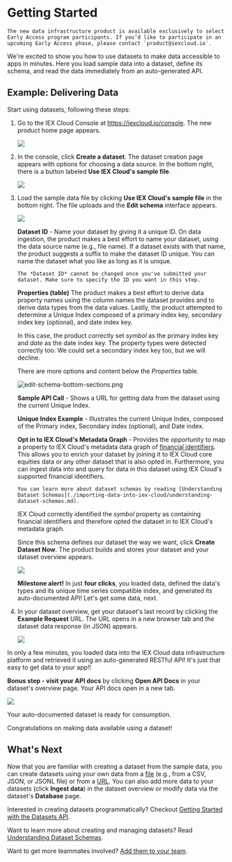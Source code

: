 # Getting Started

```{admonition} Early Access
The new data infrastructure product is available exclusively to select Early Access program participants. If you’d like to participate in an upcoming Early Access phase, please contact `product@iexcloud.io`.
```

We're excited to show you how to use datasets to make data accessible to apps in minutes. Here you load sample data into a dataset, define its schema, and read the data immediately from an auto-generated API.

## Example: Delivering Data

Start using datasets, following these steps:

1.  Go to the IEX Cloud Console at <https://iexcloud.io/console>. The
    new product home page appears.

    ![](./getting-started/welcome-to-your-workspace.png)
    
2.  In the console, click **Create a dataset**. The dataset
    creation page appears with options for choosing a data source. In
    the bottom right, there is a button labeled **Use IEX Cloud's sample file**.

    ![](./getting-started/use-sample-file.png)

3.  Load the sample data file by clicking **Use IEX Cloud's sample file** in the bottom right. The file uploads and the **Edit schema** interface appears.

    ![](./getting-started//sample-aapl-dataset-edit-schema.png)

    **Dataset ID** - Name your dataset by giving it a unique ID. On data ingestion, the product makes a best effort to name your dataset, using the data source name (e.g., file name). If a dataset exists with that name, the product suggests a suffix to make the dataset ID unique. You can name the dataset what you like as long as it is unique.

    ```{warning}
    The *Dataset ID* cannot be changed once you've submitted your dataset. Make sure to specify the ID you want in this step.
    ```

    **Properties (table)** The product makes a best effort to
    derive data property names using the column names the dataset provides and
    to derive data types from the data values. Lastly, the product attempted
    to determine a Unique Index
    composed of a primary index key, secondary index key (optional), and date index key.

    In this case, the product correctly set *symbol* as the primary index key and *date* as the date index key. The property types were detected correctly too. We could set a secondary index key too, but we will decline.

    There are more options and content below the *Properties* table.

    ![edit-schema-bottom-sections.png](./getting-started/edit-schema-bottom-sections.png)

    **Sample API Call** - Shows a URL for getting data from the dataset using the current Unique Index.

    **Unique Index Example** - Illustrates the current Unique Index, composed of the Primary index, Secondary index (optional), and Date index.

    **Opt in to IEX Cloud's Metadata Graph** - Provides the opportunity to map a property to IEX Cloud's metadata data graph of [financial identifiers](./interacting-with-your-data/joining-on-financial-identifiers.md). This allows you to enrich your dataset by joining it to IEX Cloud core equities data or any other dataset that is also opted in. Furthermore, you can ingest data into and query for data in this dataset using IEX Cloud's supported financial identifiers.

    ```{seealso}
    You can learn more about dataset schemas by reading [Understanding Dataset Schemas](./importing-data-into-iex-cloud/understanding-dataset-schemas.md).
    ```

    IEX Cloud correctly identified the *symbol* property as containing financial identifiers and therefore opted the dataset in to IEX Cloud's metadata graph.
    
    Since this schema defines our dataset the way we want, click **Create Dataset Now**. The product builds and stores your dataset and your dataset overview appears.

    ![](./getting-started/sample-appl-dataset-overview.png)

    **Milestone alert!** In just **four clicks**, you
    loaded data, defined the data's types and its unique time series compatible
    index, and generated its auto-documented API! Let's get some data, next.

4.  In your dataset overview, get your dataset's last record by clicking the **Example Request** URL. The URL opens in a new browser tab and the dataset data response (in JSON) appears.

    ![](./getting-started/sample-appl-execute-query.png)

In only a few minutes, you loaded data into the IEX Cloud data infrastructure platform and retrieved it using an auto-generated RESTful API! It's just that easy to get data to your app!!

**Bonus step - visit your API docs** by clicking **Open API Docs**
in your dataset's overview page. Your API docs open in a new tab.

![](./getting-started/sample-appl-dataset-api-docs.png)

Your auto-documented dataset is ready for consumption.

Congratulations on making data available using a dataset!

## What's Next

Now that you are familiar with creating a dataset from the sample data, you can create datasets using your own data from a [file](./importing-data-into-iex-cloud/importing-data-from-a-file.md) (e.g., from a CSV, JSON, or JSONL file) or from a [URL](./importing-data-into-iex-cloud/importing-data-from-a-url.md). You can also add more data to your datasets (click **Ingest data**) in the dataset overview or modify data via the dataset's **Database** page.

Interested in creating datasets programmatically? Checkout [Getting Started with the Datasets API](./interacting-with-your-data/working-with-data-via-the-api.md).

Want to learn more about creating and managing datasets? Read [Understanding Dataset Schemas](./importing-data-into-iex-cloud/understanding-dataset-schemas.md).

Want to get more teammates involved? [Add them to your team](./managing-users.md).
